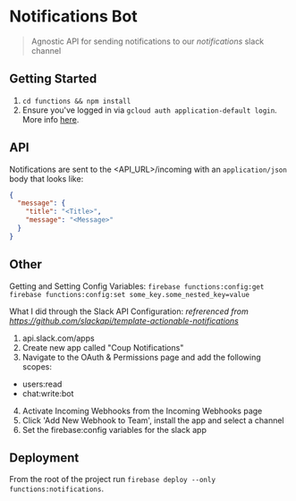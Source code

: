 Notifications Bot
=================
> Agnostic API for sending notifications to our _notifications_ slack channel

## Getting Started
1. `cd functions && npm install`
2. Ensure you've logged in via `gcloud auth application-default login`. More info [here](https://developers.google.com/identity/protocols/application-default-credentials).

## API
Notifications are sent to the <API_URL>/incoming with an `application/json` body that looks like:
```JSON
{
  "message": {
    "title": "<Title>",
    "message": "<Message>"
  }
}
```

## Other
Getting and Setting Config Variables:
`firebase functions:config:get`
`firebase functions:config:set some_key.some_nested_key=value`

What I did through the Slack API Configuration:
_refrerenced from https://github.com/slackapi/template-actionable-notifications_
1. api.slack.com/apps
2. Create new app called "Coup Notifications"
3. Navigate to the OAuth & Permissions page and add the following scopes:
  * users:read
  * chat:write:bot
4. Activate Incoming Webhooks from the Incoming Webhooks page
5. Click 'Add New Webhook to Team', install the app and select a channel
6. Set the firebase:config variables for the slack app

## Deployment
From the root of the project run `firebase deploy --only functions:notifications`.
